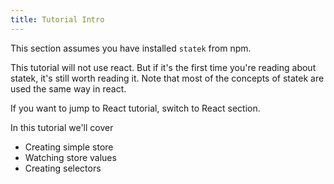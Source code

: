 ```yaml
---
title: Tutorial Intro
---
```


This section assumes you have installed `statek` from npm.

This tutorial will not use react. But if it's the first time you're reading about statek, it's still worth reading it. Note that most of the concepts of statek are used the same way in react.

If you want to jump to React tutorial, switch to React section.

In this tutorial we'll cover

- Creating simple store
- Watching store values
- Creating selectors
